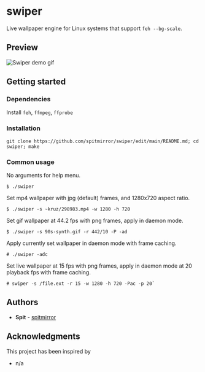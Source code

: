 # swiper
Live wallpaper engine for Linux systems that support `feh --bg-scale`.

## Preview
![Swiper demo gif](demo.gif)

## Getting started
### Dependencies
Install `feh`, `ffmpeg`, `ffprobe`
### Installation
```
git clone https://github.com/spitmirror/swiper/edit/main/README.md; cd swiper; make
```

### Common usage
No arguments for help menu.
```
$ ./swiper
```
Set mp4 wallpaper with jpg (default) frames, and 1280x720 aspect ratio.
```
$ ./swiper -s ~kruz/298983.mp4 -w 1280 -h 720
```
Set gif wallpaper at 44.2 fps with png frames, apply in daemon mode.
```
$ ./swiper -s 90s-synth.gif -r 442/10 -P -ad
```
Apply currently set wallpaper in daemon mode with frame caching.
```
# ./swiper -adc
```
Set live wallpaper at 15 fps with png frames, apply in daemon mode at 20 playback fps with frame caching.
```
# swiper -s /file.ext -r 15 -w 1280 -h 720 -Pac -p 20`
```

## Authors
* **Spit** - [spitmirror](https://github.com/spitmirror)

## Acknowledgments
This project has been inspired by
* n/a

